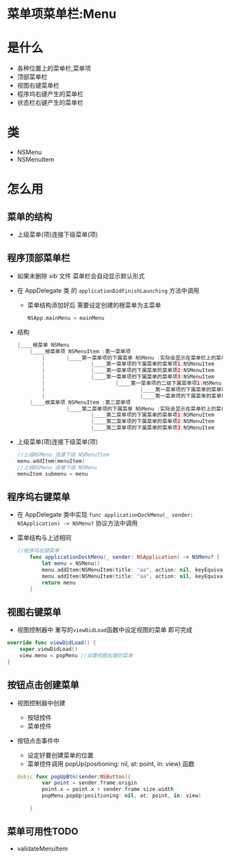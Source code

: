 # 菜单项菜单栏:Menu

# 是什么

- 各种位置上的菜单栏,菜单项
- 顶部菜单栏
- 视图右键菜单栏
- 程序坞右键产生的菜单栏
- 状态栏右键产生的菜单栏

# 类

- NSMenu
- NSMenuItem

# 怎么用

## 菜单的结构

- 上级菜单(项)连接下级菜单(项)

## 程序顶部菜单栏

- 如果未删除 xib 文件 菜单栏会自动显示默认形式
- 在 AppDelegate 类 的 `applicationDidFinishLaunching` 方法中调用
    - 菜单结构添加好后 需要设定创建的根菜单为主菜单
        
        ```swift
        NSApp.mainMenu = mainMenu
        ```
        
- 结构
    
    ```swift
    |____根菜单 NSMenu
        |____根菜单项 NSMenuItem :第一菜单项
    		|		|____第一菜单项的下属菜单 NSMenu :实际会显示在菜单栏上的菜单,名字为NSMenu 的 title 属性 (第一个下属菜单,名称默认为项目名称)
    		|				|____第一菜单项的下属菜单的菜单项1:NSMenuItem
    		|				|____第一菜单项的下属菜单的菜单项2:NSMenuItem
    		|				|____第一菜单项的下属菜单的菜单项3:NSMenuItem
    		|						|____第一菜单项的二级下属菜单项1:NSMenu
    		|								|____第一菜单项的下属菜单的菜单项1:NSMenuItem
    		|								|____第一菜单项的下属菜单的菜单项2:NSMenuItem
        |____根菜单项 NSMenuItem :第二菜单项  
    				|____第二菜单项的下属菜单 NSMenu :实际会显示在菜单栏上的菜单,名字为NSMenu 的 title 属性 
    						|____第二菜单项的下属菜单的菜单项1:NSMenuItem
    						|____第二菜单项的下属菜单的菜单项2:NSMenuItem
    						|____第二菜单项的下属菜单的菜单项3:NSMenuItem
    ```
    
- 上级菜单(项)连接下级菜单(项)
    
    ```swift
    //上级NSMenu 连接下级 NSMenuItem
    menu.addItem(menuItem)
    //上级NSMenu 连接下级 NSMenu
    menuItem.submenu = menu
    ```
    

## 程序坞右键菜单

- 在 AppDelegate 类中实现 `func applicationDockMenu(_ sender: NSApplication) -> NSMenu?` 协议方法中调用
- 菜单结构与上述相同
    
    ```swift
    //程序坞右键菜单
        func applicationDockMenu(_ sender: NSApplication) -> NSMenu? {
            let menu = NSMenu()
            menu.addItem(NSMenuItem(title: "aa", action: nil, keyEquivalent: ""))
            menu.addItem(NSMenuItem(title: "aa", action: nil, keyEquivalent: ""))
            return menu
        }
    ```
    

## 视图右键菜单

- 视图控制器中 重写的`viewDidLoad`函数中设定视图的菜单 即可完成

```swift
override func viewDidLoad() {
    super.viewDidLoad()
    view.menu = popMenu //设置视图右键的菜单
}
```

## 按钮点击创建菜单

- 视图控制器中创建
    - 按钮控件
    - 菜单控件
- 按钮点击事件中
    - 设定好要创建菜单的位置
    - 菜单控件调用 popUp(positioning: nil, at: point, in: view) 函数
    
    ```swift
    @objc func popUpBtn(sender:NSButton){
            var point = sender.frame.origin
            point.x = point.x + sender.frame.size.width
            popMenu.popUp(positioning: nil, at: point, in: view)
            
        }
    ```
    

## 菜单可用性TODO

- validateMenuItem